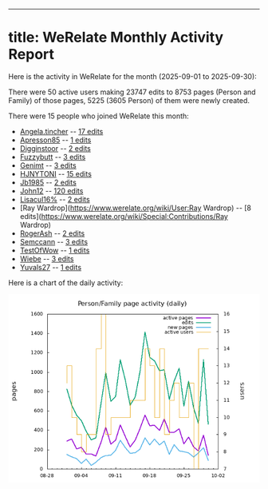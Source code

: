 ---
title: WeRelate Monthly Activity Report
===

Here is the activity in WeRelate for the month (2025-09-01 to 2025-09-30):

There were 50 active users
making 23747 edits to 8753 pages (Person and Family)
of those pages, 5225 (3605 Person) of them were newly created.

There were 15 people who joined WeRelate this month:

* [Angela.tincher](https://www.werelate.org/wiki/User:Angela.tincher) -- [17 edits](https://www.werelate.org/wiki/Special:Contributions/Angela.tincher)
* [Apresson85](https://www.werelate.org/wiki/User:Apresson85) -- [1 edits](https://www.werelate.org/wiki/Special:Contributions/Apresson85)
* [Digginstoor](https://www.werelate.org/wiki/User:Digginstoor) -- [2 edits](https://www.werelate.org/wiki/Special:Contributions/Digginstoor)
* [Fuzzybutt](https://www.werelate.org/wiki/User:Fuzzybutt) -- [3 edits](https://www.werelate.org/wiki/Special:Contributions/Fuzzybutt)
* [Genimt](https://www.werelate.org/wiki/User:Genimt) -- [3 edits](https://www.werelate.org/wiki/Special:Contributions/Genimt)
* [HJNYTONI](https://www.werelate.org/wiki/User:HJNYTONI) -- [15 edits](https://www.werelate.org/wiki/Special:Contributions/HJNYTONI)
* [Jb1985](https://www.werelate.org/wiki/User:Jb1985) -- [2 edits](https://www.werelate.org/wiki/Special:Contributions/Jb1985)
* [John12](https://www.werelate.org/wiki/User:John12) -- [120 edits](https://www.werelate.org/wiki/Special:Contributions/John12)
* [Lisacul16%](https://www.werelate.org/wiki/User:Lisacul16%) -- [2 edits](https://www.werelate.org/wiki/Special:Contributions/Lisacul16%)
* [Ray Wardrop](https://www.werelate.org/wiki/User:Ray Wardrop) -- [8 edits](https://www.werelate.org/wiki/Special:Contributions/Ray Wardrop)
* [RogerAsh](https://www.werelate.org/wiki/User:RogerAsh) -- [2 edits](https://www.werelate.org/wiki/Special:Contributions/RogerAsh)
* [Semccann](https://www.werelate.org/wiki/User:Semccann) -- [3 edits](https://www.werelate.org/wiki/Special:Contributions/Semccann)
* [TestOfWow](https://www.werelate.org/wiki/User:TestOfWow) -- [1 edits](https://www.werelate.org/wiki/Special:Contributions/TestOfWow)
* [Wiebe](https://www.werelate.org/wiki/User:Wiebe) -- [3 edits](https://www.werelate.org/wiki/Special:Contributions/Wiebe)
* [Yuvals27](https://www.werelate.org/wiki/User:Yuvals27) -- [1 edits](https://www.werelate.org/wiki/Special:Contributions/Yuvals27)

Here is a chart of the daily activity:

![daily activity chart](page-daily-lastmonth.png)

